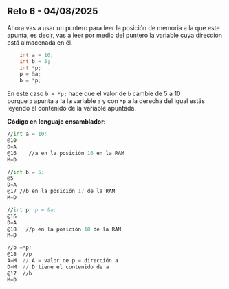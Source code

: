 ## Reto 6 - 04/08/2025

Ahora vas a usar un puntero para leer la posición de memoria a la que este apunta, es decir, vas a leer por medio del puntero la variable cuya dirección está almacenada en él.
    
```cpp
    int a = 10;
    int b = 5;
    int *p;
    p = &a;
    b = *p;
```
En este caso `b = *p;` hace que el valor de `b` cambie de 5 a 10 porque `p` apunta a la la variable `a` y con `*p` a la derecha del igual estás leyendo el contenido de la variable apuntada.

**Código en lenguaje ensamblador:**

```asm
//int a = 10;
@10
D=A
@16    //a en la posición 16 en la RAM
M=D

//int b = 5;
@5
D=A
@17 //b en la posición 17 de la RAM
M=D

//int p; p = &a;
@16
D=A
@18   //p en la posición 18 de la RAM
M=D

//b =*p;
@18  //p
A=M  // A = valor de p = dirección a
D=M  // D tiene el contenido de a
@17  //b
M=D
```


